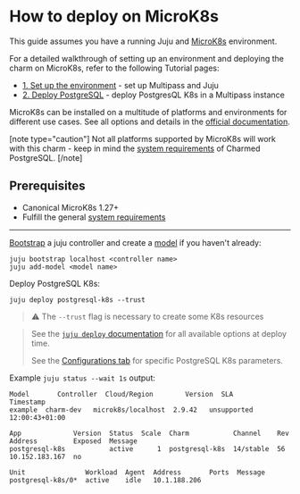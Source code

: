 # How to deploy on MicroK8s

This guide assumes you have a running Juju and  [MicroK8s](https://microk8s.io/docs) environment. 

For a detailed walkthrough of setting up an environment and deploying the charm on MicroK8s, refer to the following Tutorial pages:
* [1. Set up the environment](/t/9297) - set up Multipass and Juju
* [2. Deploy PostgreSQL](/t/9298) - deploy PostgresQL K8s in a Multipass instance

MicroK8s can be installed on a multitude of platforms and environments for different use cases. See all options and details in the [official documentation](https://microk8s.io/docs/install-alternatives).

[note type="caution"]
Not all platforms supported by MicroK8s will work with this charm - keep in mind the [system requirements](/t/11744) of Charmed PostgreSQL.
[/note]

## Prerequisites
* Canonical MicroK8s 1.27+
* Fulfill the general [system requirements](/t/11744)

---

[Bootstrap](https://juju.is/docs/juju/juju-bootstrap) a juju controller and create a [model](https://juju.is/docs/juju/juju-add-model) if you haven't already:
```shell
juju bootstrap localhost <controller name>
juju add-model <model name>
```

Deploy PostgreSQL K8s:

```shell
juju deploy postgresql-k8s --trust
```
> :warning: The `--trust` flag is necessary to create some K8s resources

> See the [`juju deploy` documentation](https://juju.is/docs/juju/juju-deploy) for all available options at deploy time.
> 
> See the [Configurations tab](https://charmhub.io/postgresql-k8s/configurations) for specific PostgreSQL K8s parameters.

Example `juju status --wait 1s` output:
```shell
Model       Controller  Cloud/Region        Version  SLA          Timestamp
example  charm-dev   microk8s/localhost  2.9.42   unsupported  12:00:43+01:00

App             Version  Status  Scale  Charm           Channel    Rev  Address         Exposed  Message
postgresql-k8s           active      1  postgresql-k8s  14/stable  56   10.152.183.167  no

Unit               Workload  Agent  Address       Ports  Message
postgresql-k8s/0*  active    idle   10.1.188.206
```